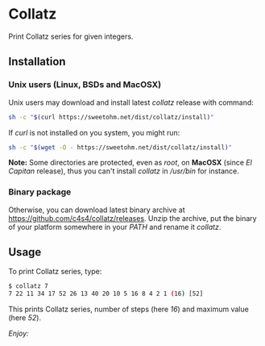 # Collatz

Print Collatz series for given integers.

## Installation

### Unix users (Linux, BSDs and MacOSX)

Unix users may download and install latest *collatz* release with command:

```bash
sh -c "$(curl https://sweetohm.net/dist/collatz/install)"
```

If *curl* is not installed on you system, you might run:

```bash
sh -c "$(wget -O - https://sweetohm.net/dist/collatz/install)"
```

**Note:** Some directories are protected, even as *root*, on **MacOSX** (since *El Capitan* release), thus you can't install *collatz* in */usr/bin* for instance.

### Binary package

Otherwise, you can download latest binary archive at <https://github.com/c4s4/collatz/releases>. Unzip the archive, put the binary of your platform somewhere in your *PATH* and rename it *collatz*.

## Usage

To print Collatz series, type:

```bash
$ collatz 7
7 22 11 34 17 52 26 13 40 20 10 5 16 8 4 2 1 (16) [52]
```

This prints Collatz series, number of steps (here *16*) and maximum value (here *52*).

*Enjoy:*
